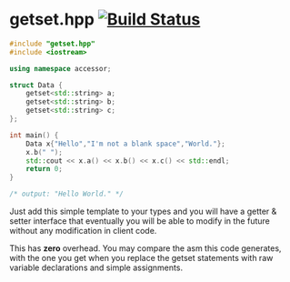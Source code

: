 getset.hpp [![Build Status](https://travis-ci.org/theypsilon/getset.svg?branch=master)](https://travis-ci.org/theypsilon/getset)
======

```cpp
#include "getset.hpp"
#include <iostream>

using namespace accessor;

struct Data {
    getset<std::string> a;
    getset<std::string> b;
    getset<std::string> c;
};

int main() {
    Data x{"Hello","I'm not a blank space","World."};
    x.b(" ");
    std::cout << x.a() << x.b() << x.c() << std::endl;
    return 0;
}

/* output: "Hello World." */
```

Just add this simple template to your types and you will have a getter & setter interface that eventually you will be able to modify in the future without any modification in client code. 

This has **zero** overhead. You may compare the asm this code generates, with the one you get when you replace the getset statements with raw variable declarations and simple assignments.

